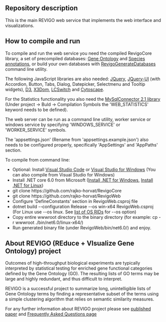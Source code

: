 ## Repository description
<p>This is the main REVIGO web service that implements the web interface and visualizations.</p>

## How to compile and run
<p>To compile and run the web service you need the compiled RevigoCore library, a set of precompiled databases: 
	<a href="http://revigo.irb.hr/Databases/GeneOntology.xml.gz" target="_blank">Gene Ontology</a> and 
	<a href="http://revigo.irb.hr/Databases/SpeciesAnnotations.xml.gz" target="_blank">Species annotations</a>, 
	or build your own databases with <a href="https://github.com/rajko-horvat/RevigoGenerateDatabases">RevigoGenerateDatabases</a> command line utility.</p>
<p>The following JavaScript libraries are also needed: 
	<a href="https://jquery.com/download/">JQuery</a>, 
	<a href="https://jqueryui.com/download/">JQuery-UI</a> (with Accordion, Button, Tabs, Dialog, Datepicker, Selectmenu and Tooltip widgets), 
	<a href="https://d3js.org/">D3</a>, <a href="https://www.x3dom.org/nodes/">X3Dom</a>, <a href="https://github.com/LCweb-ita/LC-switch">LCSwitch</a> and 
	<a href="https://github.com/cytoscape/cytoscape.js">Cytoscape</a>.</p>
<p>For the Statistics functionality you also need the <a href="https://github.com/mysql-net/MySqlConnector/tree/v2.1">MySqlConnector 2.1 library</a> 
	(Under project -> Buld -> Compilation Symbols the 'WEB_STATISTICS' keyword needs to be defined).</p>
<p>The web server can be run as a command line utility, worker service or windows service by specifying 'WINDOWS_SERVICE' or 'WORKER_SERVICE' symbols.</p>
<p>The 'appsettings.json' (Rename from 'appsettings.example.json') also needs to be configured properly, specifically 'AppSettings' and 'AppPaths' section.</p>

<p>To compile from command line: 
<ul>
	<li>Optional: Install <a href="https://visualstudio.microsoft.com/">Visual Studio Code</a> or <a href="https://visualstudio.microsoft.com/">Visual Studio for Windows</a> (You can also compile from Visual Studio for Windows)</li>
	<li>Install .NET core 6.0 from Microsoft (<a href="https://dotnet.microsoft.com/download">Install .NET for Windows</a>, <a href="https://learn.microsoft.com/en-us/dotnet/core/install/linux">Install .NET for Linux</a>)</li>
	<li>git clone https://github.com/rajko-horvat/RevigoCore</li>
	<li>git clone https://github.com/rajko-horvat/RevigoWeb</li>
	<li>Configure 'DefineConstants' section in RevigoWeb.csproj file</li>
	<li>dotnet build --configuration Release --os win-x64 RevigoWeb.csproj (For Linux use --os linux. See <a href="https://learn.microsoft.com/en-us/dotnet/core/rid-catalog">list of OS RIDs</a> for --os option)</li>
	<li>Copy entire wwwroot directory to the binary directory (for example: cp -r wwwroot ./bin/net6.0/linux-x64/)</li>
	<li>Run generated binary file (under RevigoWeb/bin/net6.0/) and enjoy.</li>
</ul></p>

## About REVIGO (REduce + VIsualize Gene Ontology) project
<p>Outcomes of high-throughput biological experiments are typically interpreted by statistical testing
for enriched gene functional categories defined by the Gene Ontology (GO). The resulting lists of GO terms 
may be large and highly redundant, and thus difficult to interpret.<p>
<p>REVIGO is a successful project to summarize long, unintelligible lists of Gene Ontology terms by finding a representative subset 
of the terms using a simple clustering algorithm that relies on semantic similarity measures.</p>
<p>For any further information about REVIGO project please see 
<a href="https://dx.doi.org/10.1371/journal.pone.0021800" target="_blank">published paper</a> and 
<a href="http://revigo.irb.hr/FAQ.aspx" target="_blank">Frequently Asked Questions page</a></p>